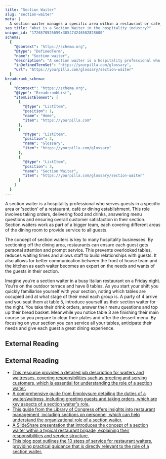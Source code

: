 ```yaml
---
title: "Section Waiter"
slug: "section-waiter"
meta: |
  A section waiter manages a specific area within a restaurant or café, providing personalised service to guests in that section, ensuring efficient and attentive care.
seo_title: "What is a Section Waiter in the hospitality industry?"
unique_id: "1726570526659x305474246502828600"
schema:
  {
    "@context": "https://schema.org",
    "@type": "DefinedTerm",
    "name": "Section waiter",
    "description": "A section waiter is a hospitality professional who serves guests in a specific area of a restaurant, café or dining establishment by taking orders, delivering food and drinks, and ensuring overall customer satisfaction.",
    "inDefinedTermSet": "https://yourpilla.com/glossary",
    "url": "https://yourpilla.com/glossary/section-waiter"
  }
breadcrumb_schema:
  {
    "@context": "https://schema.org",
    "@type": "BreadcrumbList",
    "itemListElement": [
      {
        "@type": "ListItem",
        "position": 1,
        "name": "Home",
        "item": "https://yourpilla.com"
      },
      {
        "@type": "ListItem",
        "position": 2,
        "name": "Glossary",
        "item": "https://yourpilla.com/glossary"
      },
      {
        "@type": "ListItem",
        "position": 3,
        "name": "Section Waiter",
        "item": "https://yourpilla.com/glossary/section-waiter"
      }
    ]
  }
---
```


A section waiter is a hospitality professional who serves guests in a specific area or 'section' of a restaurant, café or dining establishment. This role involves taking orders, delivering food and drinks, answering menu questions and ensuring overall customer satisfaction in their section. Section waiters work as part of a bigger team, each covering different areas of the dining room to provide service to all guests.

The concept of section waiters is key to many hospitality businesses. By sectioning off the dining area, restaurants can ensure each guest gets personal attention and prompt service. This prevents overlooked tables, reduces waiting times and allows staff to build relationships with guests. It also allows for better communication between the front of house team and the kitchen as each waiter becomes an expert on the needs and wants of the guests in their section.

Imagine you’re a section waiter in a busy Italian restaurant on a Friday night. You’re on the outdoor terrace and have 8 tables. As you start your shift you quickly familiarise yourself with your section, noting which tables are occupied and at what stage of their meal each group is. A party of 4 arrive and you seat them at table 5, introduce yourself as their section waiter for the night. You take their drink orders, answer their menu questions and top up their bread basket. Meanwhile you notice table 3 are finishing their main course so you prepare to clear their plates and offer the dessert menu. By focusing on your section you can service all your tables, anticipate their needs and give each guest a great dining experience.

## External Reading



## External Reading

*   [This resource provides a detailed job description for waiters and waitresses, covering responsibilities such as greeting and serving customers, which is essential for understanding the role of a section waiter.](https://resources.workable.com/waiter-or-waitress-job-description)
*   [A comprehensive guide from Employsure detailing the duties of a waiter/waitress, including greeting guests and taking orders, which are key aspects of a section waiter's role.](https://employsure.com.au/guides/hiring-and-onboarding/waiter-waitress-job-description)
*   [This guide from the Library of Congress offers insights into restaurant management, including sections on personnel, which can help understand the organizational role of a section waiter.](https://guides.loc.gov/hospitality-restaurants-hotels/history/manuals)
*   [A SlideShare presentation that introduces the concept of a section waiter within a typical restaurant brigade, explaining their responsibilities and service structure.](https://www.slideshare.net/slideshow/introduction-to-hospitality-and-the-waiter/138536347)
*   [This blog post outlines the 10 steps of service for restaurant waiters, providing practical guidance that is directly relevant to the role of a section waiter.](https://www.hospitalitycourses.co.za/blog/10-steps-of-service)